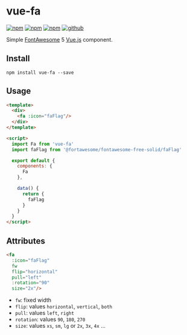 # vue-fa

[![npm][npm-version]][npm]
[![npm][npm-downloads]][npm]
[![npm][npm-license]][npm]
[![github][github-issues]][github]

Simple [FontAwesome](fontawesome) 5 [Vue.js](vuejs) component.

## Install

```shell
npm install vue-fa --save
```

## Usage

```html
<template>
  <div>
    <fa :icon="faFlag"/>
  </div>
</template>

<script>
  import Fa from 'vue-fa'
  import faFlag from '@fortawesome/fontawesome-free-solid/faFlag'

  export default {
    components: {
      Fa
    },

    data() {
      return {
        faFlag
      }
    }
  }
</script>
```

## Attributes

```html
<fa
  :icon="faFlag"
  fw
  flip="horizontal"
  pull="left"
  :rotation="90"
  size="2x"/>
```

* `fw`: fixed width
* `flip`: values `horizontal`, `vertical`, `both`
* `pull`: values `left`, `right`
* `rotation`: values `90`, `180`, `270`
* `size`: values `xs`, `sm`, `lg` or `2x`, `3x`, `4x` ...

[npm]: https://www.npmjs.com/package/vue-fa
[npm-version]: https://img.shields.io/npm/v/vue-fa.svg
[npm-downloads]: https://img.shields.io/npm/dt/vue-fa.svg
[npm-license]: https://img.shields.io/npm/l/vue-fa.svg

[github]: https://github.com/Cweili/vue-fa
[github-issues]: https://img.shields.io/github/issues/Cweili/vue-fa.svg

[fontawesome]: https://fontawesome.com/
[vuejs]: https://vuejs.org/
